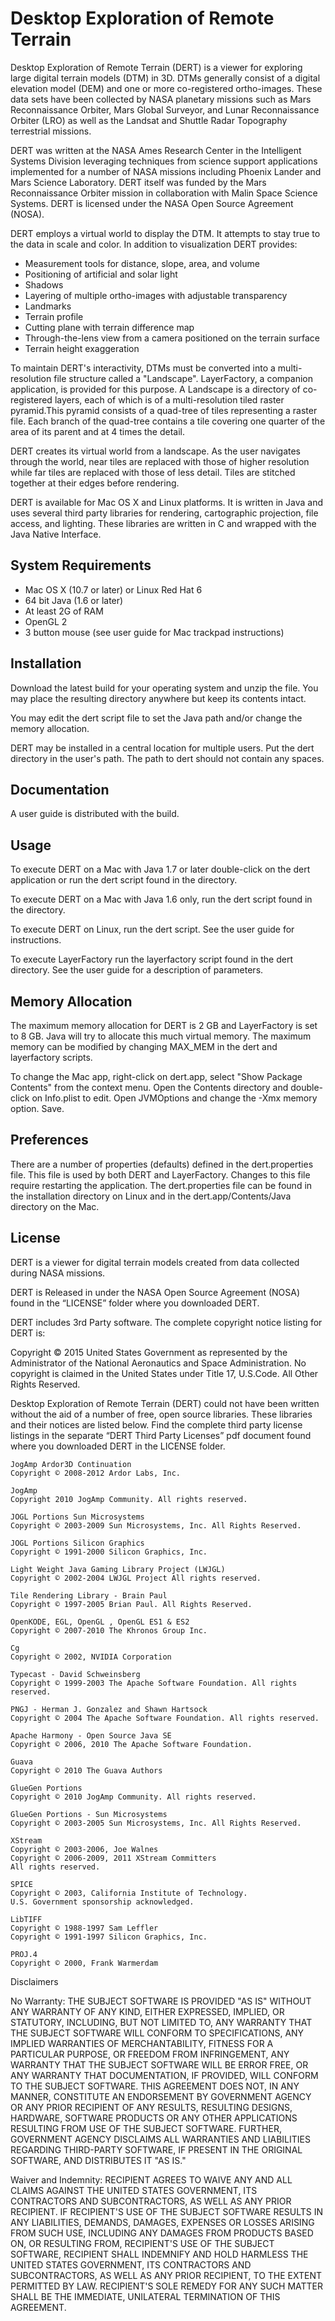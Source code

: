 # Desktop Exploration of Remote Terrain

Desktop Exploration of Remote Terrain (DERT) is a viewer for exploring large digital terrain models (DTM) in 3D. DTMs generally consist of a digital elevation model (DEM) and one or more co-registered ortho-images. These data sets have been collected by NASA planetary missions such as Mars Reconnaissance Orbiter, Mars Global Surveyor, and Lunar Reconnaissance Orbiter (LRO) as well as the Landsat and Shuttle Radar Topography terrestrial missions.

DERT was written at the NASA Ames Research Center in the Intelligent Systems Division leveraging techniques from science support applications implemented for a number of NASA missions including Phoenix Lander and Mars Science Laboratory. DERT itself was funded by the Mars Reconnaissance Orbiter mission in collaboration with Malin Space Science Systems. DERT is licensed under the NASA Open Source Agreement (NOSA).

DERT employs a virtual world to display the DTM. It attempts to stay true to the data in scale and color. In addition to visualization DERT provides:

* Measurement tools for distance, slope, area, and volume
* Positioning of artificial and solar light
* Shadows
* Layering of multiple ortho-images with adjustable transparency
* Landmarks
* Terrain profile
* Cutting plane with terrain difference map
* Through-the-lens view from a camera positioned on the terrain surface
* Terrain height exaggeration

To maintain DERT's interactivity, DTMs must be converted into a multi-resolution file structure called a "Landscape". LayerFactory, a companion application, is provided for this purpose. A Landscape is a directory of co-registered layers, each of which is of a multi-resolution tiled raster pyramid.This pyramid consists of a quad-tree of tiles representing a raster file. Each branch of the quad-tree contains a tile covering one quarter of the area of its parent and at 4 times the detail.

DERT creates its virtual world from a landscape. As the user navigates through the world, near tiles are replaced with those of higher resolution while far tiles are replaced with those of less detail. Tiles are stitched together at their edges before rendering.

DERT is available for Mac OS X and Linux platforms.  It is written in Java and uses several third party libraries for rendering, cartographic projection, file access, and lighting. These libraries are written in C and wrapped with the Java Native Interface.

## System Requirements

* Mac OS X (10.7 or later) or Linux Red Hat 6
* 64 bit Java (1.6 or later)
* At least 2G of RAM
* OpenGL 2
* 3 button mouse (see user guide for Mac trackpad instructions)

## Installation

Download the latest build for your operating system and unzip the file.  You may place the resulting directory anywhere but keep its contents intact.

You may edit the dert script file to set the Java path and/or change the memory allocation.

DERT may be installed in a central location for multiple users. Put the dert directory in the user's path. The path to dert should not contain any spaces.

## Documentation

A user guide is distributed with the build.

## Usage

To execute DERT on a Mac with Java 1.7 or later double-click on the dert application or run the dert script found in the directory.

To execute DERT on a Mac with Java 1.6 only, run the dert script found in the directory.

To execute DERT on Linux, run the dert script.  See the user guide for instructions.

To execute LayerFactory run the layerfactory script found in the dert directory. See the user guide for a description of parameters.


## Memory Allocation

The maximum memory allocation for DERT is 2 GB and LayerFactory is set to 8 GB. Java will try to allocate this much virtual memory. The maximum memory can be modified by changing MAX_MEM in the dert and layerfactory scripts.

To change the Mac app, right-click on dert.app, select "Show Package Contents" from the context menu. Open the Contents directory and double-click on Info.plist to edit. Open JVMOptions and change the -Xmx memory option. Save.


## Preferences

There are a number of properties (defaults) defined in the dert.properties file. This file is used by both DERT and LayerFactory.  Changes to this file require restarting the application. The dert.properties file can be found in the installation directory on Linux and in
the dert.app/Contents/Java directory on the Mac.

## License

DERT is a viewer for digital terrain models created from data collected during NASA missions.

DERT is Released in under the NASA Open Source Agreement (NOSA) found in the “LICENSE” folder where you downloaded DERT.

DERT includes 3rd Party software. The complete copyright notice listing for DERT is:

Copyright © 2015 United States Government as represented by the Administrator of the National Aeronautics and Space Administration.  No copyright is claimed in the United States under Title 17, U.S.Code. All Other Rights Reserved.

Desktop Exploration of Remote Terrain (DERT) could not have been written without the aid of a number of free, open source libraries. These libraries and their notices are listed below. Find the complete third party license listings in the separate “DERT Third Party Licenses” pdf document found where you downloaded DERT in the LICENSE folder.
 
	JogAmp Ardor3D Continuation
	Copyright © 2008-2012 Ardor Labs, Inc.
 
	JogAmp
	Copyright 2010 JogAmp Community. All rights reserved.
 
	JOGL Portions Sun Microsystems
	Copyright © 2003-2009 Sun Microsystems, Inc. All Rights Reserved.
 
	JOGL Portions Silicon Graphics
	Copyright © 1991-2000 Silicon Graphics, Inc.
 
	Light Weight Java Gaming Library Project (LWJGL)
	Copyright © 2002-2004 LWJGL Project All rights reserved.
 
	Tile Rendering Library - Brain Paul
	Copyright © 1997-2005 Brian Paul. All Rights Reserved.
 
	OpenKODE, EGL, OpenGL , OpenGL ES1 & ES2
	Copyright © 2007-2010 The Khronos Group Inc.
 
	Cg
	Copyright © 2002, NVIDIA Corporation
 
	Typecast - David Schweinsberg
	Copyright © 1999-2003 The Apache Software Foundation. All rights reserved.
 
	PNGJ - Herman J. Gonzalez and Shawn Hartsock
	Copyright © 2004 The Apache Software Foundation. All rights reserved.
 
	Apache Harmony - Open Source Java SE
	Copyright © 2006, 2010 The Apache Software Foundation.
 
	Guava
	Copyright © 2010 The Guava Authors
 
	GlueGen Portions
	Copyright © 2010 JogAmp Community. All rights reserved.
 
	GlueGen Portions - Sun Microsystems
	Copyright © 2003-2005 Sun Microsystems, Inc. All Rights Reserved.
 
	XStream
	Copyright © 2003-2006, Joe Walnes
	Copyright © 2006-2009, 2011 XStream Committers
	All rights reserved.
 
	SPICE
	Copyright © 2003, California Institute of Technology.
	U.S. Government sponsorship acknowledged.
 
	LibTIFF
	Copyright © 1988-1997 Sam Leffler
	Copyright © 1991-1997 Silicon Graphics, Inc.
 
	PROJ.4
	Copyright © 2000, Frank Warmerdam
 

Disclaimers

No Warranty: THE SUBJECT SOFTWARE IS PROVIDED "AS IS" WITHOUT ANY WARRANTY OF ANY KIND,
EITHER EXPRESSED, IMPLIED, OR STATUTORY, INCLUDING, BUT NOT LIMITED TO, ANY WARRANTY
THAT THE SUBJECT SOFTWARE WILL CONFORM TO SPECIFICATIONS, ANY IMPLIED WARRANTIES OF
MERCHANTABILITY, FITNESS FOR A PARTICULAR PURPOSE, OR FREEDOM FROM INFRINGEMENT, ANY
WARRANTY THAT THE SUBJECT SOFTWARE WILL BE ERROR FREE, OR ANY WARRANTY THAT
DOCUMENTATION, IF PROVIDED, WILL CONFORM TO THE SUBJECT SOFTWARE. THIS AGREEMENT
DOES NOT, IN ANY MANNER, CONSTITUTE AN ENDORSEMENT BY GOVERNMENT AGENCY OR ANY
PRIOR RECIPIENT OF ANY RESULTS, RESULTING DESIGNS, HARDWARE, SOFTWARE PRODUCTS OR
ANY OTHER APPLICATIONS RESULTING FROM USE OF THE SUBJECT SOFTWARE.  FURTHER,
GOVERNMENT AGENCY DISCLAIMS ALL WARRANTIES AND LIABILITIES REGARDING THIRD-PARTY
SOFTWARE, IF PRESENT IN THE ORIGINAL SOFTWARE, AND DISTRIBUTES IT "AS IS."

Waiver and Indemnity:  RECIPIENT AGREES TO WAIVE ANY AND ALL CLAIMS AGAINST THE UNITED
STATES GOVERNMENT, ITS CONTRACTORS AND SUBCONTRACTORS, AS WELL AS ANY PRIOR
RECIPIENT.  IF RECIPIENT'S USE OF THE SUBJECT SOFTWARE RESULTS IN ANY LIABILITIES,
DEMANDS, DAMAGES, EXPENSES OR LOSSES ARISING FROM SUCH USE, INCLUDING ANY DAMAGES
FROM PRODUCTS BASED ON, OR RESULTING FROM, RECIPIENT'S USE OF THE SUBJECT SOFTWARE,
RECIPIENT SHALL INDEMNIFY AND HOLD HARMLESS THE UNITED STATES GOVERNMENT, ITS
CONTRACTORS AND SUBCONTRACTORS, AS WELL AS ANY PRIOR RECIPIENT, TO THE EXTENT
PERMITTED BY LAW.  RECIPIENT'S SOLE REMEDY FOR ANY SUCH MATTER SHALL BE THE IMMEDIATE,
UNILATERAL TERMINATION OF THIS AGREEMENT.



